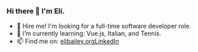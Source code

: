 ### Hi there 👋 I'm Eli.

- :wrench: Hire me! I'm looking for a full-time software developer role.
- 🌱 I’m currently learning: Vue.js, Italian, and Tennis.
- 📫 Find me on: [elibailey.org](elibailey.org)[LinkedIn](https://www.linkedin.com/in/elijahbailey/)  

<!--
**eli1797/eli1797** is a ✨ _special_ ✨ repository because its `README.md` (this file) appears on your GitHub profile.

Here are some ideas to get you started:

- 🔭 I’m currently working on ...
- 🌱 I’m currently learning ...
- 👯 I’m looking to collaborate on ...
- 🤔 I’m looking for help with ...
- 💬 Ask me about ...
- 📫 How to reach me: ...
- 😄 Pronouns: ...
- ⚡ Fun fact: ...
-->
